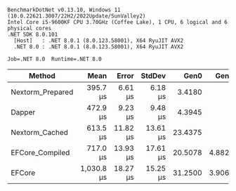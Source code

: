 ```

BenchmarkDotNet v0.13.10, Windows 11 (10.0.22621.3007/22H2/2022Update/SunValley2)
Intel Core i5-9600KF CPU 3.70GHz (Coffee Lake), 1 CPU, 6 logical and 6 physical cores
.NET SDK 8.0.101
  [Host]   : .NET 8.0.1 (8.0.123.58001), X64 RyuJIT AVX2
  .NET 8.0 : .NET 8.0.1 (8.0.123.58001), X64 RyuJIT AVX2

Job=.NET 8.0  Runtime=.NET 8.0  

```
| Method           | Mean       | Error    | StdDev   | Gen0    | Gen1   | Allocated |
|----------------- |-----------:|---------:|---------:|--------:|-------:|----------:|
| Nextorm_Prepared |   395.7 μs |  6.61 μs |  6.18 μs |  3.4180 |      - |  17.77 KB |
| Dapper           |   472.9 μs |  9.23 μs |  9.48 μs |  4.3945 |      - |  21.92 KB |
| Nextorm_Cached   |   613.5 μs | 11.82 μs | 13.61 μs | 23.4375 |      - | 110.31 KB |
| EFCore_Compiled  |   717.0 μs | 13.93 μs | 17.61 μs | 20.5078 | 4.8828 |  95.23 KB |
| EFCore           | 1,030.8 μs | 18.27 μs | 15.25 μs | 31.2500 | 3.9063 | 150.87 KB |
